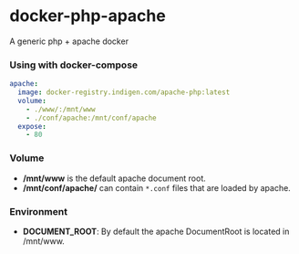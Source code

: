 # docker-php-apache

A generic php + apache docker

### Using with docker-compose

```yaml
apache:
  image: docker-registry.indigen.com/apache-php:latest
  volume:
    - ./www/:/mnt/www
    - ./conf/apache:/mnt/conf/apache
  expose:
    - 80
```

### Volume

 + **/mnt/www** is the default apache document root.
 + **/mnt/conf/apache/** can contain `*.conf` files that are loaded by apache.

### Environment
  + **DOCUMENT_ROOT**: By default the apache DocumentRoot is located in /mnt/www.